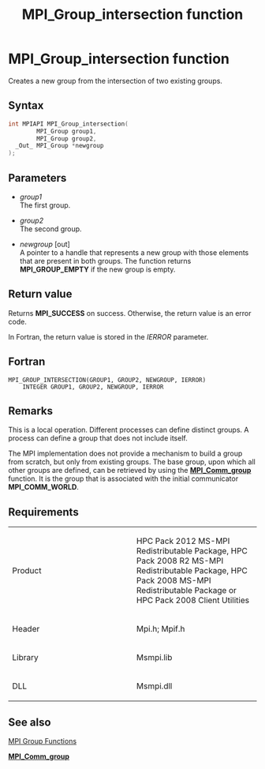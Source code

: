 ﻿---
title: MPI_Group_intersection function
TOCTitle: MPI_Group_intersection function
ms:assetid: 06b3f54f-5260-49f6-a5f1-81358daa5413
ms:mtpsurl: https://msdn.microsoft.com/en-us/library/Dn473401(v=VS.85)
ms:contentKeyID: 59360937
ms.date: 03/28/2018
mtps_version: v=VS.85
f1_keywords:
- MPI_GROUP_INTERSECTION
- mpif/MPI_Group_intersection
- mpi/MPI_GROUP_INTERSECTION
dev_langs:
- C++
- C
api_location:
- Msmpi.dll
api_name:
- MPI_Group_intersection
api_type:
- DLLExport
product:
- Windows
topic_type:
- apiref
- kbSyntax
product_family_name: VS
ROBOTS: INDEX,FOLLOW
---

# MPI\_Group\_intersection function

Creates a new group from the intersection of two existing groups.

## Syntax

``` c++
int MPIAPI MPI_Group_intersection(
        MPI_Group group1,
        MPI_Group group2,
  _Out_ MPI_Group *newgroup
);
```

## Parameters

  - *group1*  
    The first group.

  - *group2*  
    The second group.

  - *newgroup* \[out\]  
    A pointer to a handle that represents a new group with those elements that are present in both groups. The function returns **MPI\_GROUP\_EMPTY** if the new group is empty.

## Return value

Returns **MPI\_SUCCESS** on success. Otherwise, the return value is an error code.

In Fortran, the return value is stored in the *IERROR* parameter.

## Fortran

    MPI_GROUP_INTERSECTION(GROUP1, GROUP2, NEWGROUP, IERROR)
        INTEGER GROUP1, GROUP2, NEWGROUP, IERROR 

## Remarks

This is a local operation. Different processes can define distinct groups. A process can define a group that does not include itself.

The MPI implementation does not provide a mechanism to build a group from scratch, but only from existing groups. The base group, upon which all other groups are defined, can be retrieved by using the [**MPI\_Comm\_group**](mpi-comm-group-function.md) function. It is the group that is associated with the initial communicator **MPI\_COMM\_WORLD**.

## Requirements

<table>
<colgroup>
<col style="width: 50%" />
<col style="width: 50%" />
</colgroup>
<tbody>
<tr class="odd">
<td><p>Product</p></td>
<td><p>HPC Pack 2012 MS-MPI Redistributable Package, HPC Pack 2008 R2 MS-MPI Redistributable Package, HPC Pack 2008 MS-MPI Redistributable Package or HPC Pack 2008 Client Utilities</p></td>
</tr>
<tr class="even">
<td><p>Header</p></td>
<td>Mpi.h;
Mpif.h</td>
</tr>
<tr class="odd">
<td><p>Library</p></td>
<td>Msmpi.lib</td>
</tr>
<tr class="even">
<td><p>DLL</p></td>
<td>Msmpi.dll</td>
</tr>
</tbody>
</table>


## See also

[MPI Group Functions](mpi-group-functions.md)

[**MPI\_Comm\_group**](mpi-comm-group-function.md)

